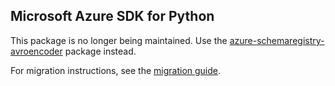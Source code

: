 ## Microsoft Azure SDK for Python

This package is no longer being maintained. Use the [azure-schemaregistry-avroencoder](https://pypi.org/project/azure-schemaregistry-avroencoder/) package instead.

For migration instructions, see the [migration guide](https://aka.ms/azsdk/python/migrate/sr-avroserializer-to-avroencoder).
